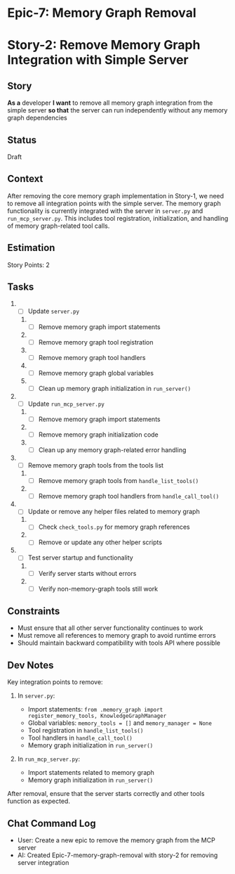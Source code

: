 # Epic-7: Memory Graph Removal
# Story-2: Remove Memory Graph Integration with Simple Server

## Story

**As a** developer
**I want** to remove all memory graph integration from the simple server
**so that** the server can run independently without any memory graph dependencies

## Status

Draft

## Context

After removing the core memory graph implementation in Story-1, we need to remove all integration points with the simple server. The memory graph functionality is currently integrated with the server in `server.py` and `run_mcp_server.py`. This includes tool registration, initialization, and handling of memory graph-related tool calls.

## Estimation

Story Points: 2

## Tasks

1. - [ ] Update `server.py`
   1. - [ ] Remove memory graph import statements
   2. - [ ] Remove memory graph tool registration
   3. - [ ] Remove memory graph tool handlers
   4. - [ ] Remove memory graph global variables
   5. - [ ] Clean up memory graph initialization in `run_server()`

2. - [ ] Update `run_mcp_server.py`
   1. - [ ] Remove memory graph import statements
   2. - [ ] Remove memory graph initialization code
   3. - [ ] Clean up any memory graph-related error handling

3. - [ ] Remove memory graph tools from the tools list
   1. - [ ] Remove memory graph tools from `handle_list_tools()`
   2. - [ ] Remove memory graph tool handlers from `handle_call_tool()`

4. - [ ] Update or remove any helper files related to memory graph
   1. - [ ] Check `check_tools.py` for memory graph references
   2. - [ ] Remove or update any other helper scripts

5. - [ ] Test server startup and functionality
   1. - [ ] Verify server starts without errors
   2. - [ ] Verify non-memory-graph tools still work

## Constraints

- Must ensure that all other server functionality continues to work
- Must remove all references to memory graph to avoid runtime errors
- Should maintain backward compatibility with tools API where possible

## Dev Notes

Key integration points to remove:

1. In `server.py`:
   - Import statements: `from .memory_graph import register_memory_tools, KnowledgeGraphManager`
   - Global variables: `memory_tools = []` and `memory_manager = None`
   - Tool registration in `handle_list_tools()`
   - Tool handlers in `handle_call_tool()`
   - Memory graph initialization in `run_server()`

2. In `run_mcp_server.py`:
   - Import statements related to memory graph
   - Memory graph initialization in `run_server()`

After removal, ensure that the server starts correctly and other tools function as expected.

## Chat Command Log

- User: Create a new epic to remove the memory graph from the MCP server
- AI: Created Epic-7-memory-graph-removal with story-2 for removing server integration 